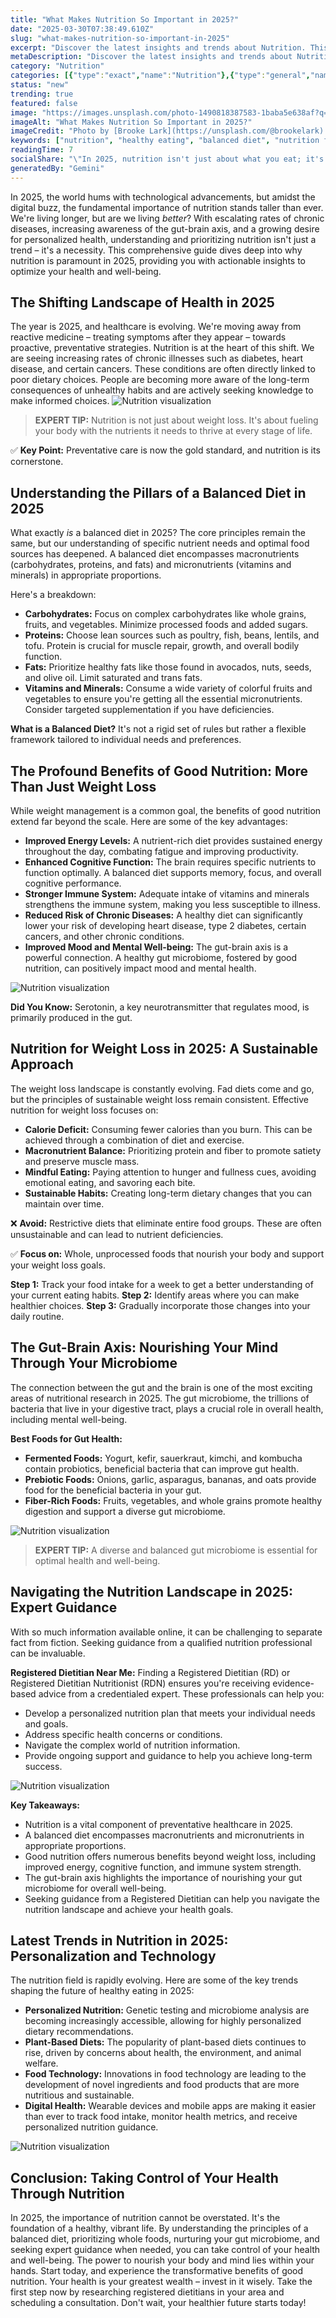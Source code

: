 ```yaml
---
title: "What Makes Nutrition So Important in 2025?"
date: "2025-03-30T07:38:49.610Z"
slug: "what-makes-nutrition-so-important-in-2025"
excerpt: "Discover the latest insights and trends about Nutrition. This comprehensive guide covers everything you need to know about Nutrition in 2025."
metaDescription: "Discover the latest insights and trends about Nutrition. This comprehensive guide covers everything you need to know about Nutrition in 2025."
category: "Nutrition"
categories: [{"type":"exact","name":"Nutrition"},{"type":"general","name":"Health"},{"type":"medium","name":"Dietetics"},{"type":"specific","name":"Macronutrients"},{"type":"niche","name":"Ketogenic Diets"}]
status: "new"
trending: true
featured: false
image: "https://images.unsplash.com/photo-1490818387583-1baba5e638af?q=85&w=1200&fit=max&fm=webp&auto=compress"
imageAlt: "What Makes Nutrition So Important in 2025?"
imageCredit: "Photo by [Brooke Lark](https://unsplash.com/@brookelark) on Unsplash"
keywords: ["nutrition", "healthy eating", "balanced diet", "nutrition facts", "healthy recipes", "benefits of good nutrition", "nutrition for weight loss", "what is a balanced diet", "best foods for gut health", "registered dietitian near me"]
readingTime: 7
socialShare: "\"In 2025, nutrition isn't just about what you eat; it's about understanding how food interacts with your unique biology to optimize your health and well-being.\""
generatedBy: "Gemini"
---
```




In 2025, the world hums with technological advancements, but amidst the digital buzz, the fundamental importance of nutrition stands taller than ever. We're living longer, but are we living *better*? With escalating rates of chronic diseases, increasing awareness of the gut-brain axis, and a growing desire for personalized health, understanding and prioritizing nutrition isn't just a trend – it's a necessity. This comprehensive guide dives deep into why nutrition is paramount in 2025, providing you with actionable insights to optimize your health and well-being.

## The Shifting Landscape of Health in 2025

The year is 2025, and healthcare is evolving. We're moving away from reactive medicine – treating symptoms after they appear – towards proactive, preventative strategies. Nutrition is at the heart of this shift. We are seeing increasing rates of chronic illnesses such as diabetes, heart disease, and certain cancers. These conditions are often directly linked to poor dietary choices. People are becoming more aware of the long-term consequences of unhealthy habits and are actively seeking knowledge to make informed choices. ![Nutrition visualization](https://images.unsplash.com/photo-1490645935967-10de6ba17061?q=85&w=1200&fit=max&fm=webp&auto=compress)

> **EXPERT TIP:** Nutrition is not just about weight loss. It's about fueling your body with the nutrients it needs to thrive at every stage of life.

✅ **Key Point:** Preventative care is now the gold standard, and nutrition is its cornerstone.

## Understanding the Pillars of a Balanced Diet in 2025

What exactly *is* a balanced diet in 2025? The core principles remain the same, but our understanding of specific nutrient needs and optimal food sources has deepened. A balanced diet encompasses macronutrients (carbohydrates, proteins, and fats) and micronutrients (vitamins and minerals) in appropriate proportions.

Here's a breakdown:

*   **Carbohydrates:** Focus on complex carbohydrates like whole grains, fruits, and vegetables. Minimize processed foods and added sugars.
*   **Proteins:** Choose lean sources such as poultry, fish, beans, lentils, and tofu. Protein is crucial for muscle repair, growth, and overall bodily function.
*   **Fats:** Prioritize healthy fats like those found in avocados, nuts, seeds, and olive oil. Limit saturated and trans fats.
*   **Vitamins and Minerals:** Consume a wide variety of colorful fruits and vegetables to ensure you're getting all the essential micronutrients. Consider targeted supplementation if you have deficiencies.

**What is a Balanced Diet?** It's not a rigid set of rules but rather a flexible framework tailored to individual needs and preferences.

## The Profound Benefits of Good Nutrition: More Than Just Weight Loss

While weight management is a common goal, the benefits of good nutrition extend far beyond the scale. Here are some of the key advantages:

*   **Improved Energy Levels:** A nutrient-rich diet provides sustained energy throughout the day, combating fatigue and improving productivity.
*   **Enhanced Cognitive Function:** The brain requires specific nutrients to function optimally. A balanced diet supports memory, focus, and overall cognitive performance.
*   **Stronger Immune System:** Adequate intake of vitamins and minerals strengthens the immune system, making you less susceptible to illness.
*   **Reduced Risk of Chronic Diseases:** A healthy diet can significantly lower your risk of developing heart disease, type 2 diabetes, certain cancers, and other chronic conditions.
*   **Improved Mood and Mental Well-being:** The gut-brain axis is a powerful connection. A healthy gut microbiome, fostered by good nutrition, can positively impact mood and mental health.

![Nutrition visualization](https://images.unsplash.com/photo-1490818387583-1baba5e638af?q=85&w=1200&fit=max&fm=webp&auto=compress)

**Did You Know:** Serotonin, a key neurotransmitter that regulates mood, is primarily produced in the gut.

## Nutrition for Weight Loss in 2025: A Sustainable Approach

The weight loss landscape is constantly evolving. Fad diets come and go, but the principles of sustainable weight loss remain consistent. Effective nutrition for weight loss focuses on:

*   **Calorie Deficit:** Consuming fewer calories than you burn. This can be achieved through a combination of diet and exercise.
*   **Macronutrient Balance:** Prioritizing protein and fiber to promote satiety and preserve muscle mass.
*   **Mindful Eating:** Paying attention to hunger and fullness cues, avoiding emotional eating, and savoring each bite.
*   **Sustainable Habits:** Creating long-term dietary changes that you can maintain over time.

❌ **Avoid:** Restrictive diets that eliminate entire food groups. These are often unsustainable and can lead to nutrient deficiencies.

✅ **Focus on:** Whole, unprocessed foods that nourish your body and support your weight loss goals.

**Step 1:** Track your food intake for a week to get a better understanding of your current eating habits.
**Step 2:** Identify areas where you can make healthier choices.
**Step 3:** Gradually incorporate those changes into your daily routine.

## The Gut-Brain Axis: Nourishing Your Mind Through Your Microbiome

The connection between the gut and the brain is one of the most exciting areas of nutritional research in 2025. The gut microbiome, the trillions of bacteria that live in your digestive tract, plays a crucial role in overall health, including mental well-being.

**Best Foods for Gut Health:**

*   **Fermented Foods:** Yogurt, kefir, sauerkraut, kimchi, and kombucha contain probiotics, beneficial bacteria that can improve gut health.
*   **Prebiotic Foods:** Onions, garlic, asparagus, bananas, and oats provide food for the beneficial bacteria in your gut.
*   **Fiber-Rich Foods:** Fruits, vegetables, and whole grains promote healthy digestion and support a diverse gut microbiome.

![Nutrition visualization](https://images.unsplash.com/photo-1512621776951-a57141f2eefd?q=85&w=1200&fit=max&fm=webp&auto=compress)

> **EXPERT TIP:** A diverse and balanced gut microbiome is essential for optimal health and well-being.

## Navigating the Nutrition Landscape in 2025: Expert Guidance

With so much information available online, it can be challenging to separate fact from fiction. Seeking guidance from a qualified nutrition professional can be invaluable.

**Registered Dietitian Near Me:** Finding a Registered Dietitian (RD) or Registered Dietitian Nutritionist (RDN) ensures you're receiving evidence-based advice from a credentialed expert. These professionals can help you:

*   Develop a personalized nutrition plan that meets your individual needs and goals.
*   Address specific health concerns or conditions.
*   Navigate the complex world of nutrition information.
*   Provide ongoing support and guidance to help you achieve long-term success.

![Nutrition visualization](https://images.unsplash.com/photo-1505576399279-565b52d4ac71?q=85&w=1200&fit=max&fm=webp&auto=compress)

**Key Takeaways:**

*   Nutrition is a vital component of preventative healthcare in 2025.
*   A balanced diet encompasses macronutrients and micronutrients in appropriate proportions.
*   Good nutrition offers numerous benefits beyond weight loss, including improved energy, cognitive function, and immune system strength.
*   The gut-brain axis highlights the importance of nourishing your gut microbiome for overall well-being.
*   Seeking guidance from a Registered Dietitian can help you navigate the nutrition landscape and achieve your health goals.

## Latest Trends in Nutrition in 2025: Personalization and Technology

The nutrition field is rapidly evolving. Here are some of the key trends shaping the future of healthy eating in 2025:

*   **Personalized Nutrition:** Genetic testing and microbiome analysis are becoming increasingly accessible, allowing for highly personalized dietary recommendations.
*   **Plant-Based Diets:** The popularity of plant-based diets continues to rise, driven by concerns about health, the environment, and animal welfare.
*   **Food Technology:** Innovations in food technology are leading to the development of novel ingredients and food products that are more nutritious and sustainable.
*   **Digital Health:** Wearable devices and mobile apps are making it easier than ever to track food intake, monitor health metrics, and receive personalized nutrition guidance.

![Nutrition visualization](https://images.unsplash.com/photo-1620706857370-e1b9770e8bb1?q=85&w=1200&fit=max&fm=webp&auto=compress)

## Conclusion: Taking Control of Your Health Through Nutrition

In 2025, the importance of nutrition cannot be overstated. It's the foundation of a healthy, vibrant life. By understanding the principles of a balanced diet, prioritizing whole foods, nurturing your gut microbiome, and seeking expert guidance when needed, you can take control of your health and well-being. The power to nourish your body and mind lies within your hands. Start today, and experience the transformative benefits of good nutrition. Your health is your greatest wealth – invest in it wisely. Take the first step now by researching registered dietitians in your area and scheduling a consultation. Don't wait, your healthier future starts today!
